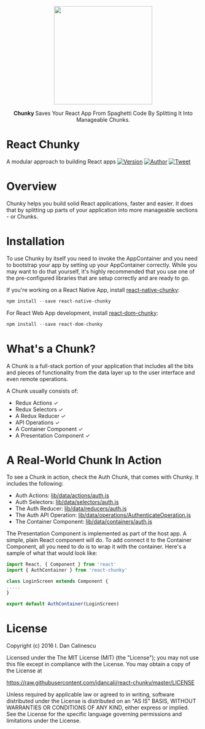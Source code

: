 
<p align="center">
  <a href="https://github.com/idancali/react-chunky">
    <img height="256" src="https://raw.githubusercontent.com/idancali/react-chunky/master/logo.png">
  </a>
  <p align="center"> <b> Chunky </b> Saves Your React App From Spaghetti Code By Splitting It Into Manageable Chunks. </p>
</p>

# React Chunky
A modular approach to building React apps
[![Version](https://img.shields.io/npm/v/react-chunky.svg)](https://www.npmjs.com/package/react-chunky)
[![Author](https://img.shields.io/badge/say%20hi-%40idancali-green.svg)](https://twitter.com/idancali)
[![Tweet](https://img.shields.io/twitter/url/http/shields.io.svg?style=social)](https://twitter.com/intent/tweet?url=https%3A%2F%2Fgithub.com%2Fidancali)

# Overview

Chunky helps you build solid React applications, faster and easier. It does that by splitting up parts of your application into more manageable sections - or Chunks.

# Installation

To use Chunky by itself you need to invoke the AppContainer and you need to bootstrap your app by setting up your AppContainer correctly. While you may want to do that yourself, it's highly recommended that you use one of the pre-configured libraries that are setup correctly and are ready to go.

If you're working on a React Native App, install [react-native-chunky](http://github.com/idancali/react-native-chunky):

```javascript
npm install --save react-native-chunky
```

For React Web App development, install [react-dom-chunky](http://github.com/idancali/react-dom-chunky):

```javascript
npm install --save react-dom-chunky
```

# What's a Chunk?

A Chunk is a full-stack portion of your application that includes all the bits and pieces of functionality from the data layer up to the user interface and even remote operations.

A Chunk usually consists of:

* Redux Actions ✓
* Redux Selectors ✓
* A Redux Reducer ✓
* API Operations ✓
* A Container Component ✓
* A Presentation Component ✓

# A Real-World Chunk In Action

To see a Chunk in action, check the Auth Chunk, that comes with Chunky. It includes the following:

* Auth Actions:
[lib/data/actions/auth.js](https://github.com/idancali/react-chunky/tree/master/lib/data/actions/auth.js)
* Auth Selectors:
[lib/data/selectors/auth.js](https://github.com/idancali/react-chunky/tree/master/lib/data/selectors/auth.js)
* The Auth Reducer:
[lib/data/reducers/auth.js](https://github.com/idancali/react-chunky/tree/master/lib/data/reducers/auth.js)
* The Auth API Operation:
[lib/data/operations/AuthenticateOperation.js](https://github.com/idancali/react-chunky/tree/master/lib/data/operations/AuthenticateOperation.js)
* The Container Component:
[lib/data/containers/auth.js](https://github.com/idancali/react-chunky/tree/master/lib/data/containers/auth.js)

The Presentation Component is implemented as part of the host app. A simple, plain React component will do. To add connect it to the Container Component, all you need to do is to wrap it with the container. Here's a sample of what that would look like:

```javascript
import React, { Component } from 'react'
import { AuthContainer } from 'react-chunky'

class LoginScreen extends Component {
.....
}

export default AuthContainer(LoginScreen)
```

# License

Copyright (c) 2016 I. Dan Calinescu

 Licensed under the The MIT License (MIT) (the "License");
 you may not use this file except in compliance with the License.
 You may obtain a copy of the License at

 https://raw.githubusercontent.com/idancali/react-chunky/master/LICENSE

 Unless required by applicable law or agreed to in writing, software
 distributed under the License is distributed on an "AS IS" BASIS,
 WITHOUT WARRANTIES OR CONDITIONS OF ANY KIND, either express or implied.
 See the License for the specific language governing permissions and
 limitations under the License.
